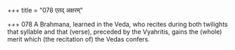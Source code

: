 +++
title = "078 एतद् अक्षरम्"

+++
078	A Brahmana, learned in the Veda, who recites during both twilights that syllable and that (verse), preceded by the Vyahritis, gains the (whole) merit which (the recitation of) the Vedas confers.